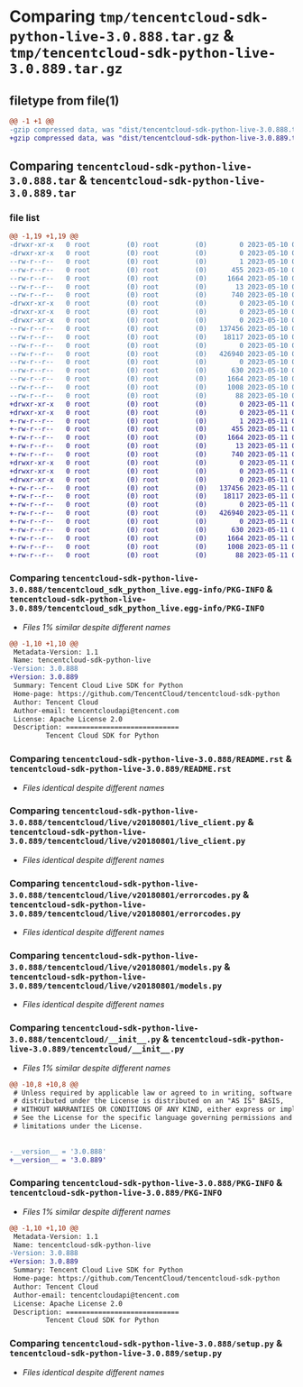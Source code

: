# Comparing `tmp/tencentcloud-sdk-python-live-3.0.888.tar.gz` & `tmp/tencentcloud-sdk-python-live-3.0.889.tar.gz`

## filetype from file(1)

```diff
@@ -1 +1 @@
-gzip compressed data, was "dist/tencentcloud-sdk-python-live-3.0.888.tar", last modified: Wed May 10 02:19:06 2023, max compression
+gzip compressed data, was "dist/tencentcloud-sdk-python-live-3.0.889.tar", last modified: Thu May 11 02:55:57 2023, max compression
```

## Comparing `tencentcloud-sdk-python-live-3.0.888.tar` & `tencentcloud-sdk-python-live-3.0.889.tar`

### file list

```diff
@@ -1,19 +1,19 @@
-drwxr-xr-x   0 root         (0) root         (0)        0 2023-05-10 02:19:06.000000 tencentcloud-sdk-python-live-3.0.888/
-drwxr-xr-x   0 root         (0) root         (0)        0 2023-05-10 02:19:06.000000 tencentcloud-sdk-python-live-3.0.888/tencentcloud_sdk_python_live.egg-info/
--rw-r--r--   0 root         (0) root         (0)        1 2023-05-10 02:19:06.000000 tencentcloud-sdk-python-live-3.0.888/tencentcloud_sdk_python_live.egg-info/dependency_links.txt
--rw-r--r--   0 root         (0) root         (0)      455 2023-05-10 02:19:06.000000 tencentcloud-sdk-python-live-3.0.888/tencentcloud_sdk_python_live.egg-info/SOURCES.txt
--rw-r--r--   0 root         (0) root         (0)     1664 2023-05-10 02:19:06.000000 tencentcloud-sdk-python-live-3.0.888/tencentcloud_sdk_python_live.egg-info/PKG-INFO
--rw-r--r--   0 root         (0) root         (0)       13 2023-05-10 02:19:06.000000 tencentcloud-sdk-python-live-3.0.888/tencentcloud_sdk_python_live.egg-info/top_level.txt
--rw-r--r--   0 root         (0) root         (0)      740 2023-05-10 02:19:06.000000 tencentcloud-sdk-python-live-3.0.888/README.rst
-drwxr-xr-x   0 root         (0) root         (0)        0 2023-05-10 02:19:06.000000 tencentcloud-sdk-python-live-3.0.888/tencentcloud/
-drwxr-xr-x   0 root         (0) root         (0)        0 2023-05-10 02:19:06.000000 tencentcloud-sdk-python-live-3.0.888/tencentcloud/live/
-drwxr-xr-x   0 root         (0) root         (0)        0 2023-05-10 02:19:06.000000 tencentcloud-sdk-python-live-3.0.888/tencentcloud/live/v20180801/
--rw-r--r--   0 root         (0) root         (0)   137456 2023-05-10 02:19:06.000000 tencentcloud-sdk-python-live-3.0.888/tencentcloud/live/v20180801/live_client.py
--rw-r--r--   0 root         (0) root         (0)    18117 2023-05-10 02:19:06.000000 tencentcloud-sdk-python-live-3.0.888/tencentcloud/live/v20180801/errorcodes.py
--rw-r--r--   0 root         (0) root         (0)        0 2023-05-10 02:19:06.000000 tencentcloud-sdk-python-live-3.0.888/tencentcloud/live/v20180801/__init__.py
--rw-r--r--   0 root         (0) root         (0)   426940 2023-05-10 02:19:06.000000 tencentcloud-sdk-python-live-3.0.888/tencentcloud/live/v20180801/models.py
--rw-r--r--   0 root         (0) root         (0)        0 2023-05-10 02:19:06.000000 tencentcloud-sdk-python-live-3.0.888/tencentcloud/live/__init__.py
--rw-r--r--   0 root         (0) root         (0)      630 2023-05-10 02:19:06.000000 tencentcloud-sdk-python-live-3.0.888/tencentcloud/__init__.py
--rw-r--r--   0 root         (0) root         (0)     1664 2023-05-10 02:19:06.000000 tencentcloud-sdk-python-live-3.0.888/PKG-INFO
--rw-r--r--   0 root         (0) root         (0)     1008 2023-05-10 02:19:06.000000 tencentcloud-sdk-python-live-3.0.888/setup.py
--rw-r--r--   0 root         (0) root         (0)       88 2023-05-10 02:19:06.000000 tencentcloud-sdk-python-live-3.0.888/setup.cfg
+drwxr-xr-x   0 root         (0) root         (0)        0 2023-05-11 02:55:57.000000 tencentcloud-sdk-python-live-3.0.889/
+drwxr-xr-x   0 root         (0) root         (0)        0 2023-05-11 02:55:57.000000 tencentcloud-sdk-python-live-3.0.889/tencentcloud_sdk_python_live.egg-info/
+-rw-r--r--   0 root         (0) root         (0)        1 2023-05-11 02:55:57.000000 tencentcloud-sdk-python-live-3.0.889/tencentcloud_sdk_python_live.egg-info/dependency_links.txt
+-rw-r--r--   0 root         (0) root         (0)      455 2023-05-11 02:55:57.000000 tencentcloud-sdk-python-live-3.0.889/tencentcloud_sdk_python_live.egg-info/SOURCES.txt
+-rw-r--r--   0 root         (0) root         (0)     1664 2023-05-11 02:55:57.000000 tencentcloud-sdk-python-live-3.0.889/tencentcloud_sdk_python_live.egg-info/PKG-INFO
+-rw-r--r--   0 root         (0) root         (0)       13 2023-05-11 02:55:57.000000 tencentcloud-sdk-python-live-3.0.889/tencentcloud_sdk_python_live.egg-info/top_level.txt
+-rw-r--r--   0 root         (0) root         (0)      740 2023-05-11 02:55:57.000000 tencentcloud-sdk-python-live-3.0.889/README.rst
+drwxr-xr-x   0 root         (0) root         (0)        0 2023-05-11 02:55:57.000000 tencentcloud-sdk-python-live-3.0.889/tencentcloud/
+drwxr-xr-x   0 root         (0) root         (0)        0 2023-05-11 02:55:57.000000 tencentcloud-sdk-python-live-3.0.889/tencentcloud/live/
+drwxr-xr-x   0 root         (0) root         (0)        0 2023-05-11 02:55:57.000000 tencentcloud-sdk-python-live-3.0.889/tencentcloud/live/v20180801/
+-rw-r--r--   0 root         (0) root         (0)   137456 2023-05-11 02:55:57.000000 tencentcloud-sdk-python-live-3.0.889/tencentcloud/live/v20180801/live_client.py
+-rw-r--r--   0 root         (0) root         (0)    18117 2023-05-11 02:55:57.000000 tencentcloud-sdk-python-live-3.0.889/tencentcloud/live/v20180801/errorcodes.py
+-rw-r--r--   0 root         (0) root         (0)        0 2023-05-11 02:55:57.000000 tencentcloud-sdk-python-live-3.0.889/tencentcloud/live/v20180801/__init__.py
+-rw-r--r--   0 root         (0) root         (0)   426940 2023-05-11 02:55:57.000000 tencentcloud-sdk-python-live-3.0.889/tencentcloud/live/v20180801/models.py
+-rw-r--r--   0 root         (0) root         (0)        0 2023-05-11 02:55:57.000000 tencentcloud-sdk-python-live-3.0.889/tencentcloud/live/__init__.py
+-rw-r--r--   0 root         (0) root         (0)      630 2023-05-11 02:55:57.000000 tencentcloud-sdk-python-live-3.0.889/tencentcloud/__init__.py
+-rw-r--r--   0 root         (0) root         (0)     1664 2023-05-11 02:55:57.000000 tencentcloud-sdk-python-live-3.0.889/PKG-INFO
+-rw-r--r--   0 root         (0) root         (0)     1008 2023-05-11 02:55:57.000000 tencentcloud-sdk-python-live-3.0.889/setup.py
+-rw-r--r--   0 root         (0) root         (0)       88 2023-05-11 02:55:57.000000 tencentcloud-sdk-python-live-3.0.889/setup.cfg
```

### Comparing `tencentcloud-sdk-python-live-3.0.888/tencentcloud_sdk_python_live.egg-info/PKG-INFO` & `tencentcloud-sdk-python-live-3.0.889/tencentcloud_sdk_python_live.egg-info/PKG-INFO`

 * *Files 1% similar despite different names*

```diff
@@ -1,10 +1,10 @@
 Metadata-Version: 1.1
 Name: tencentcloud-sdk-python-live
-Version: 3.0.888
+Version: 3.0.889
 Summary: Tencent Cloud Live SDK for Python
 Home-page: https://github.com/TencentCloud/tencentcloud-sdk-python
 Author: Tencent Cloud
 Author-email: tencentcloudapi@tencent.com
 License: Apache License 2.0
 Description: ============================
         Tencent Cloud SDK for Python
```

### Comparing `tencentcloud-sdk-python-live-3.0.888/README.rst` & `tencentcloud-sdk-python-live-3.0.889/README.rst`

 * *Files identical despite different names*

### Comparing `tencentcloud-sdk-python-live-3.0.888/tencentcloud/live/v20180801/live_client.py` & `tencentcloud-sdk-python-live-3.0.889/tencentcloud/live/v20180801/live_client.py`

 * *Files identical despite different names*

### Comparing `tencentcloud-sdk-python-live-3.0.888/tencentcloud/live/v20180801/errorcodes.py` & `tencentcloud-sdk-python-live-3.0.889/tencentcloud/live/v20180801/errorcodes.py`

 * *Files identical despite different names*

### Comparing `tencentcloud-sdk-python-live-3.0.888/tencentcloud/live/v20180801/models.py` & `tencentcloud-sdk-python-live-3.0.889/tencentcloud/live/v20180801/models.py`

 * *Files identical despite different names*

### Comparing `tencentcloud-sdk-python-live-3.0.888/tencentcloud/__init__.py` & `tencentcloud-sdk-python-live-3.0.889/tencentcloud/__init__.py`

 * *Files 1% similar despite different names*

```diff
@@ -10,8 +10,8 @@
 # Unless required by applicable law or agreed to in writing, software
 # distributed under the License is distributed on an "AS IS" BASIS,
 # WITHOUT WARRANTIES OR CONDITIONS OF ANY KIND, either express or implied.
 # See the License for the specific language governing permissions and
 # limitations under the License.
 
 
-__version__ = '3.0.888'
+__version__ = '3.0.889'
```

### Comparing `tencentcloud-sdk-python-live-3.0.888/PKG-INFO` & `tencentcloud-sdk-python-live-3.0.889/PKG-INFO`

 * *Files 1% similar despite different names*

```diff
@@ -1,10 +1,10 @@
 Metadata-Version: 1.1
 Name: tencentcloud-sdk-python-live
-Version: 3.0.888
+Version: 3.0.889
 Summary: Tencent Cloud Live SDK for Python
 Home-page: https://github.com/TencentCloud/tencentcloud-sdk-python
 Author: Tencent Cloud
 Author-email: tencentcloudapi@tencent.com
 License: Apache License 2.0
 Description: ============================
         Tencent Cloud SDK for Python
```

### Comparing `tencentcloud-sdk-python-live-3.0.888/setup.py` & `tencentcloud-sdk-python-live-3.0.889/setup.py`

 * *Files identical despite different names*

